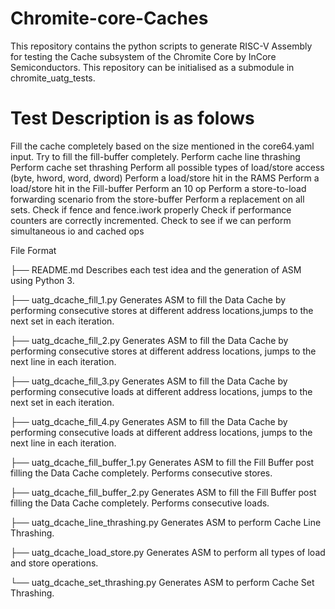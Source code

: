 # Chromite-core-Caches
This repository contains the python scripts to generate RISC-V Assembly for testing the Cache subsystem of the Chromite Core by InCore Semiconductors.
This repository can be initialised as a submodule in chromite_uatg_tests.

# Test Description is as folows
Fill the cache completely based on the size mentioned in the core64.yaml input.
Try to fill the fill-buffer completely.
Perform cache line thrashing
Perform cache set thrashing
Perform all possible types of load/store access (byte, hword, word, dword)
Perform a load/store hit in the RAMS
Perform a load/store hit in the Fill-buffer
Perform an 10 op
Perform a store-to-load forwarding scenario from the store-buffer
Perform a replacement on all sets.
Check if fence and fence.iwork properly
Check if performance counters are correctly incremented.
Check to see if we can perform simultaneous io and cached ops
    

File Format

├── README.md 
    Describes each test idea and the generation of ASM using Python 3.
    
├── uatg_dcache_fill_1.py 
    Generates ASM to fill the Data Cache by performing consecutive stores at different address locations,jumps to the next set in each iteration.
    
├── uatg_dcache_fill_2.py 
    Generates ASM to fill the Data Cache by performing consecutive stores at different address locations, jumps to the next line in each iteration.
    
├── uatg_dcache_fill_3.py 
    Generates ASM to fill the Data Cache by performing consecutive loads at different address locations, jumps to the next set in each iteration.
    
├── uatg_dcache_fill_4.py 
    Generates ASM to fill the Data Cache by performing consecutive loads at different address locations, jumps to the next line in each iteration.
    
├── uatg_dcache_fill_buffer_1.py 
    Generates ASM to fill the Fill Buffer post filling the Data Cache completely. Performs consecutive stores.
    
├── uatg_dcache_fill_buffer_2.py 
    Generates ASM to fill the Fill Buffer post filling the Data Cache completely. Performs consecutive loads.
    
├── uatg_dcache_line_thrashing.py 
    Generates ASM to perform Cache Line Thrashing.
    
├── uatg_dcache_load_store.py 
    Generates ASM to perform all types of load and store operations.
    
└── uatg_dcache_set_thrashing.py 
    Generates ASM to perform Cache Set Thrashing.
    
   
